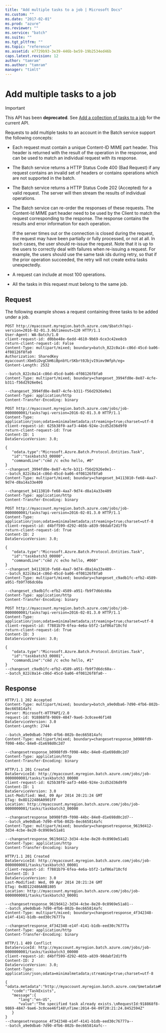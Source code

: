 ```yaml
---
title: "Add multiple tasks to a job | Microsoft Docs"
ms.custom: ""
ms.date: "2017-02-01"
ms.prod: "azure"
ms.reviewer: ""
ms.service: "batch"
ms.suite: ""
ms.tgt_pltfrm: ""
ms.topic: "reference"
ms.assetid: e7729b93-3e39-446b-be59-19b2534ed46b
caps.latest.revision: 12
author: "tamram"
ms.author: "tamram"
manager: "timlt"
---
```

# Add multiple tasks to a job
 > [!IMPORTANT]
>  This API has been **deprecated**. See [Add a collection of tasks to a job](../batchservice/add-a-collection-of-tasks-to-a-job.md) for the current API.

  Requests to add multiple tasks to an account in the Batch service support the following concepts:

-   Each request must contain a unique Content\-ID MIME part header. This header is returned with the result of the operation in the response, and can be used to match an individual request with its response.

-   The Batch service returns a HTTP Status Code 400 \(Bad Request\) if any request contains an invalid set of headers or contains operations which are not supported in the batch.

-   The Batch service returns a HTTP Status Code 202 \(Accepted\) for a valid request. The server will then stream the results of individual operations.

-   The Batch service can re\-order the responses of these requests. The Content\-Id MIME part header need to be used by the Client to match the request corresponding to the response. The response contains the results and error information for each operation.

     If the server times out or the connection is closed during the request, the request may have been partially or fully processed, or not at all.  In such cases, the user should re\-issue the request. Note that it is up to the users to correctly deal with failures when re\-issuing a request.  For example, the users should use the same task ids during retry, so that if the prior operation succeeded, the retry will not create extra tasks unexpectedly.

-   A request can include at most 100 operations.

-   All the tasks in this request must belong to the same job.

## Request
 The following example shows a request containing three tasks to be added under a job.

```
POST http://myaccount.myregion.batch.azure.com/$batch?api-version=2016-02-01.3.0&timeout=120 HTTP/1.1
User-Agent: WA-Batch/1.0
client-request-id: d0bbe48e-6edd-4610-9b69-6ce3c42ee8cb
return-client-request-id: False
Content-Type: multipart/mixed; boundary=batch_822c0a14-c86d-45cd-ba06-4f08126f8fa0
Authorization: SharedKey myaccount:Xbm5iDvgCbH6iBpnbYLrSKbrt0JbjvI9imv9Wfph/eg=
Content-Length: 2532

--batch_822c0a14-c86d-45cd-ba06-4f08126f8fa0
Content-Type: multipart/mixed; boundary=changeset_3994fd0e-8e87-4cfe-b311-f56d2926e0e1

--changeset_3994fd0e-8e87-4cfe-b311-f56d2926e0e1
Content-Type: application/http
Content-Transfer-Encoding: binary

POST http://myaccount.myregion.batch.azure.com/jobs/job-0000000001/tasks?api-version=2016-02-01.3.0 HTTP/1.1
Content-Type: application/json;odata=minimalmetadata;streaming=true;charset=utf-8
client-request-id: 625b38f0-aaf3-44b6-924e-2cd52d36d9f0
return-client-request-id: True
Content-ID: 1
DataServiceVersion: 3.0;

{
   "odata.type":"Microsoft.Azure.Batch.Protocol.Entities.Task",
   "id":"taskbatch3_00000",
   "commandLine":"cmd /c echo hello, #0"
}
--changeset_3994fd0e-8e87-4cfe-b311-f56d2926e0e1--
--batch_822c0a14-c86d-45cd-ba06-4f08126f8fa0
Content-Type: multipart/mixed; boundary=changeset_b4113810-fe68-4aa7-9d74-d8a14a33e409

--changeset_b4113810-fe68-4aa7-9d74-d8a14a33e409
Content-Type: application/http
Content-Transfer-Encoding: binary

POST http://myaccount.myregion.batch.azure.com/jobs/job-0000000001/tasks?api-version=2016-02-01.3.0 HTTP/1.1
Content-Type: application/json;odata=minimalmetadata;streaming=true;charset=utf-8
client-request-id: d4bff599-d292-465b-a839-98dabf2d1ffb
return-client-request-id: True
Content-ID: 2
DataServiceVersion: 3.0;

{
   "odata.type":"Microsoft.Azure.Batch.Protocol.Entities.Task",
   "id":"taskbatch3_00000",
   "commandLine":"cmd /c echo hello, #060"
}
--changeset_b4113810-fe68-4aa7-9d74-d8a14a33e409--
--batch_822c0a14-c86d-45cd-ba06-4f08126f8fa0
Content-Type: multipart/mixed; boundary=changeset_c9adb1fc-efb2-4589-a951-fb9f7d6dc60a

--changeset_c9adb1fc-efb2-4589-a951-fb9f7d6dc60a
Content-Type: application/http
Content-Transfer-Encoding: binary

POST http://myaccount.myregion.batch.azure.com/jobs/job-0000000001/tasks?api-version=2016-02-01.3.0 HTTP/1.1
Content-Type: application/json;odata=minimalmetadata;streaming=true;charset=utf-8
client-request-id: f7881b79-6fea-4e6a-b5f2-1af06a710cfd
return-client-request-id: True
Content-ID: 3
DataServiceVersion: 3.0;

{
   "odata.type":"Microsoft.Azure.Batch.Protocol.Entities.Task",
   "id":"taskbatch3_00001",
   "commandLine":"cmd /c echo hello, #1"
}
--changeset_c9adb1fc-efb2-4589-a951-fb9f7d6dc60a--
--batch_822c0a14-c86d-45cd-ba06-4f08126f8fa0--
```

## Response

```
HTTP/1.1 202 Accepted
Content-Type: multipart/mixed; boundary=batch_a9e0dba6-7d90-4fb6-802b-8ec665814afc
Server: Microsoft-HTTPAPI/2.0
request-id: 918868f8-9869-4847-9ae6-3c0cee46f148
DataServiceVersion: 3.0
Content-Length: 2744

--batch_a9e0dba6-7d90-4fb6-802b-8ec665814afc
Content-Type: multipart/mixed; boundary=changesetresponse_b0908fd9-f098-44bc-84e0-d1e698d0c2d7

--changesetresponse_b0908fd9-f098-44bc-84e0-d1e698d0c2d7
Content-Type: application/http
Content-Transfer-Encoding: binary

HTTP/1.1 201 Created
DataServiceId: http://myaccount.myregion.batch.azure.com/jobs/job-0000000001/tasks/taskbatch3_00000
client-request-id: 625b38f0-aaf3-44b6-924e-2cd52d36d9f0
Content-ID: 1
DataServiceVersion: 3.0
Last-Modified: Wed, 09 Apr 2014 20:21:24 GMT
ETag: 0x8D122486A0901FF
Location: http://myaccount.myregion.batch.azure.com/jobs/job-0000000001/tasks/taskbatch3_00000

--changesetresponse_b0908fd9-f098-44bc-84e0-d1e698d0c2d7--
--batch_a9e0dba6-7d90-4fb6-802b-8ec665814afc
Content-Type: multipart/mixed; boundary=changesetresponse_9619d412-3d34-4cbe-8e20-0c8969e51a81

--changesetresponse_9619d412-3d34-4cbe-8e20-0c8969e51a81
Content-Type: application/http
Content-Transfer-Encoding: binary

HTTP/1.1 201 Created
DataServiceId: http://myaccount.myregion.batch.azure.com/jobs/job-0000000001/tasks/taskbatch3_00001
client-request-id: f7881b79-6fea-4e6a-b5f2-1af06a710cfd
Content-ID: 3
DataServiceVersion: 3.0
Last-Modified: Wed, 09 Apr 2014 20:21:24 GMT
ETag: 0x8D122486A0B1805
Location: http://myaccount.myregion.batch.azure.com/jobs/job-0000000001/tasks/taskbatch3_00001

--changesetresponse_9619d412-3d34-4cbe-8e20-0c8969e51a81--
--batch_a9e0dba6-7d90-4fb6-802b-8ec665814afc
Content-Type: multipart/mixed; boundary=changesetresponse_4f342348-e14f-4141-b1db-eed30c76777a

--changesetresponse_4f342348-e14f-4141-b1db-eed30c76777a
Content-Type: application/http
Content-Transfer-Encoding: binary

HTTP/1.1 409 Conflict
DataServiceId: http://myaccount.myregion.batch.azure.com/jobs/job-0000000001/tasks/taskbatch3_00000
client-request-id: d4bff599-d292-465b-a839-98dabf2d1ffb
Content-ID: 2
DataServiceVersion: 3.0;
Content-Type: application/json;odata=minimalmetadata;streaming=true;charset=utf-8

{
"odata.metadata":"http://myaccount.myregion.batch.azure.com/$metadata#Microsoft.Azure.Batch.Protocol.Entities.Container.errors/@Element",
   "code":"TaskExists",
   "message":{
      "lang":"en-US",
      "value":"The specified task already exists.\nRequestId:918868f8-9869-4847-9ae6-3c0cee46f148\nTime:2014-04-09T20:21:24.8452594Z"
   }
}
--changesetresponse_4f342348-e14f-4141-b1db-eed30c76777a--
--batch_a9e0dba6-7d90-4fb6-802b-8ec665814afc--
```

